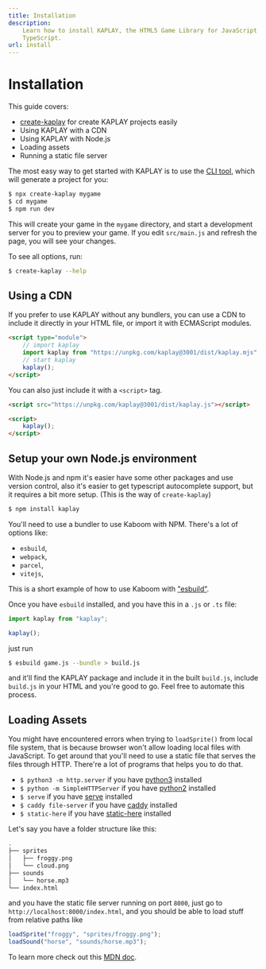 ```yaml
---
title: Installation
description:
    Learn how to install KAPLAY, the HTML5 Game Library for JavaScript and
    TypeScript.
url: install
---
```


# Installation

This guide covers:

-   [create-kaplay](https://npmjs.com/package/create-kaplay) for create KAPLAY
    projects easily
-   Using KAPLAY with a CDN
-   Using KAPLAY with Node.js
-   Loading assets
-   Running a static file server

The most easy way to get started with KAPLAY is to use the
[CLI tool](https://www.npmjs.com/package/create-kaplay), which will generate a
project for you:

```sh
$ npx create-kaplay mygame
$ cd mygame
$ npm run dev
```

This will create your game in the `mygame` directory, and start a development
server for you to preview your game. If you edit `src/main.js` and refresh the
page, you will see your changes.

To see all options, run:

```sh
$ create-kaplay --help
```

## Using a CDN

If you prefer to use KAPLAY without any bundlers, you can use a CDN to include
it directly in your HTML file, or import it with ECMAScript modules.

```html
<script type="module">
    // import kaplay
    import kaplay from "https://unpkg.com/kaplay@3001/dist/kaplay.mjs";
    // start kaplay
    kaplay();
</script>
```

You can also just include it with a `<script>` tag.

```html
<script src="https://unpkg.com/kaplay@3001/dist/kaplay.js"></script>

<script>
    kaplay();
</script>
```

## Setup your own Node.js environment

With Node.js and npm it's easier have some other packages and use version
control, also it's easier to get typescript autocomplete support, but it
requires a bit more setup. (This is the way of `create-kaplay`)

```sh
$ npm install kaplay
```

You'll need to use a bundler to use Kaboom with NPM. There's a lot of options
like:

-   `esbuild`,
-   `webpack`,
-   `parcel`,
-   `vitejs`,

This is a short example of how to use Kaboom with
["esbuild"](https://esbuild.github.io/).

Once you have `esbuild` installed, and you have this in a `.js` or `.ts` file:

```js
import kaplay from "kaplay";

kaplay();
```

just run

```sh
$ esbuild game.js --bundle > build.js
```

and it'll find the KAPLAY package and include it in the built `build.js`,
include `build.js` in your HTML and you're good to go. Feel free to automate
this process.

## Loading Assets

You might have encountered errors when trying to `loadSprite()` from local file
system, that is because browser won't allow loading local files with JavaScript.
To get around that you'll need to use a static file that serves the files
through HTTP. There're a lot of programs that helps you to do that.

-   `$ python3 -m http.server` if you have [python3](https://www.python.org)
    installed
-   `$ python -m SimpleHTTPServer` if you have [python2](https://www.python.org)
    installed
-   `$ serve` if you have [serve](https://github.com/vercel/serve) installed
-   `$ caddy file-server` if you have [caddy](https://caddyserver.com/)
    installed
-   `$ static-here` if you have
    [static-here](https://github.com/amasad/static-here) installed

Let's say you have a folder structure like this:

```sh
.
├── sprites
│   ├── froggy.png
│   └── cloud.png
├── sounds
│   └── horse.mp3
└── index.html
```

and you have the static file server running on port `8000`, just go to
`http://localhost:8000/index.html`, and you should be able to load stuff from
relative paths like

```js
loadSprite("froggy", "sprites/froggy.png");
loadSound("horse", "sounds/horse.mp3");
```

To learn more check out this
[MDN doc](https://developer.mozilla.org/en-US/docs/Learn/Common_questions/set_up_a_local_testing_server).
